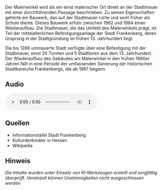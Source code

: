 Der Malerwinkel wird als ein einst malerischer Ort direkt an der Stadtmauer mit einer durchführenden Passage beschrieben. Zu seinen Eigenschaften gehörte ein Bauwerk, das auf der Stadtmauer ruhte und wohl früher als Schule diente. Dieses Bauwerk erfuhr zwischen 1982 und 1984 einen Wiederaufbau. Die Stadtmauer, die das Umfeld des Malerwinkels prägt, ist Teil der mittelalterlichen Befestigungsanlage der Stadt Frankenberg, deren Ursprung in der Stadtgründung im frühen 13. Jahrhundert liegt.

Die bis 1288 ummauerte Stadt verfügte über eine Befestigung mit der Stadtmauer, einst 20 Türmen und 5 Stadttoren aus dem 13. Jahrhundert. Der Wiederaufbau des Gebäudes am Malerwinkel in den frühen 1980er Jahren fällt in eine Periode der umfassenden Sanierung der historischen Stadtbereiche Frankenbergs, die ab 1967 begann.

## Audio

<audio controls class="full-width-audio">
  <source src="locales/frankenberg/de/p40.mp3" type="audio/mpeg">
  Dein Browser unterstützt kein Audioelement.
</audio>

## Quellen

- Informationstafel Stadt Frankenberg
- Kulturdenkmäler in Hessen
- Wikipedia

## Hinweis

_Die Inhalte wurden unter Einsatz von KI-Werkzeugen erstellt und sorgfältig überprüft. Vereinzelt können Unstimmigkeiten nicht ausgeschlossen werden._